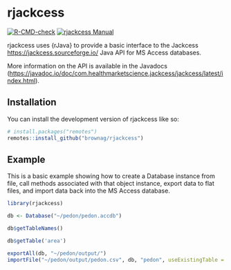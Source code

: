 
# rjackcess

<!-- badges: start -->
[![R-CMD-check](https://github.com/brownag/rjackcess/workflows/R-CMD-check/badge.svg)](https://github.com/brownag/rjackcess/actions)
[![rjackcess Manual](https://img.shields.io/badge/docs-HTML-informational)](http://humus.rocks/rjackcess/)
<!-- badges: end -->

rjackcess uses {rJava} to provide a basic interface to the Jackcess <https://jackcess.sourceforge.io/> Java API for MS Access databases. 

More information on the API is available in the Javadocs (<https://javadoc.io/doc/com.healthmarketscience.jackcess/jackcess/latest/index.html>). 


## Installation

You can install the development version of rjackcess like so:

``` r
# install.packages("remotes")
remotes::install_github("brownag/rjackcess")
```

## Example

This is a basic example showing how to create a Database instance from file, call methods associated with that object instance, export data to flat files, and import data back into the MS Access database.

``` r
library(rjackcess)

db <- Database("~/pedon/pedon.accdb")

db$getTableNames()

db$getTable('area')

exportAll(db, "~/pedon/output/")
importFile("~/pedon/output/pedon.csv", db, "pedon", useExistingTable = TRUE)
```


